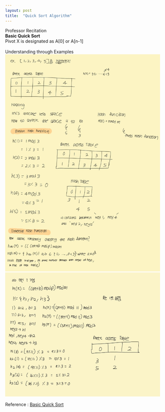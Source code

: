```yaml
---
layout: post
title:  "Quick Sort Algorithm"
---
```

Professor Recitation<br/>
**Basic Quick Sort**  <br/>
Pivot X is designated as A[0] or A[n-1] <br/>
<br/>
Understanding through Examples<br/>
<img src="/_images/Hashing1.jpg" width="500" height="700">
<img src="/_images/Hashing2.jpg" width="500" height="400">

Reference : [Basic Quick Sort](https://www.geeksforgeeks.org/quick-sort-vs-merge-sort/)<br/>
